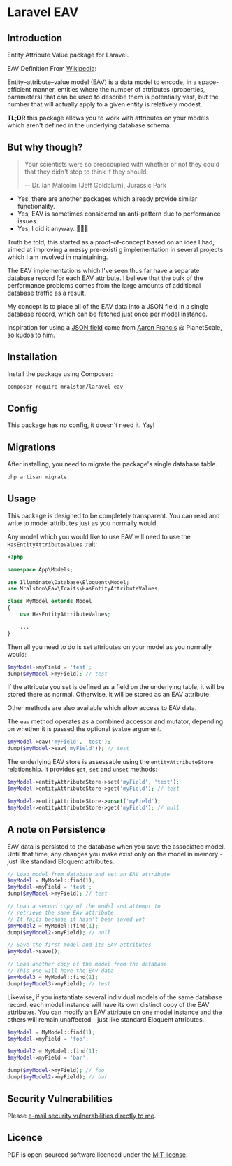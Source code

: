 # Laravel EAV

## Introduction

Entity Attribute Value package for Laravel.

EAV Definition From [Wikipedia](https://en.wikipedia.org/wiki/Entity%E2%80%93attribute%E2%80%93value_model):

Entity–attribute–value model (EAV) is a data model to encode, in a space-efficient manner, entities where the number of attributes (properties, parameters) that can be used to describe them is potentially vast, but the number that will actually apply to a given entity is relatively modest.

**TL;DR** this package allows you to work with attributes on your models which aren't defined in the underlying database schema. 

## But why though?

> Your scientists were so preoccupied with whether or not they could that they didn't stop to think if they should.
> 
> -- Dr. Ian Malcolm (Jeff Goldblum), Jurassic Park

- Yes, there are another packages which already provide similar functionality.
- Yes, EAV is sometimes considered an anti-pattern due to performance issues.
- Yes, I did it anyway. 🤷🏻‍♂️

Truth be told, this started as a proof-of-concept based on an idea I had, aimed at improving a messy pre-existi g implementation in several projects which I am involved in maintaining.

The EAV implementations which I've seen thus far have a separate database record for each EAV attribute. I believe that the bulk of the performance problems comes from the large amounts of additional database traffic as a result.

My concept is to place all of the EAV data into a JSON field in a single database record, which can be fetched just once per model instance.

Inspiration for using a [JSON field](https://www.youtube.com/watch?v=QZBxgX2OWbI) came from [Aaron Francis](https://aaronfrancis.com/) @ PlanetScale, so kudos to him. 

## Installation

Install the package using Composer:

```bash
composer require mralston/laravel-eav
```

## Config

This package has no config, it doesn't need it. Yay!

## Migrations

After installing, you need to migrate the package's single database table.

```bash
php artisan migrate
```

## Usage

This package is designed to be completely transparent. You can read and write to model attributes just as you normally would.

Any model which you would like to use EAV will need to use the `HasEntityAttributeValues` trait:

```php
<?php

namespace App\Models;

use Illuminate\Database\Eloquent\Model;
use Mralston\Eav\Traits\HasEntityAttributeValues;

class MyModel extends Model
{
    use HasEntityAttributeValues;

    ...
}
```

Then all you need to do is set attributes on your model as you normally would:

```php
$myModel->myField = 'test';
dump($myModel->myField); // test
```

If the attribute you set is defined as a field on the underlying table, it will be stored there as normal. Otherwise, it will be stored as an EAV attribute.

Other methods are also available which allow access to EAV data.

The `eav` method operates as a combined accessor and mutator, depending on whether it is passed the optional `$value` argument.

```php
$myModel->eav('myField', 'test');
dump($myModel->eav('myField')); // test
```

The underlying EAV store is assessable using the `entityAttributeStore` relationship. It provides `get`, `set` and `unset` methods:

```php
$myModel->entityAttributeStore->set('myField', 'test');
$myModel->entityAttributeStore->get('myField'); // test

$myModel->entityAttributeStore->unset('myField');
$myModel->entityAttributeStore->get('myField'); // null
```

## A note on Persistence

EAV data is persisted to the database when you save the associated model. Until that time, any changes you make exist only on the model in memory - just like standard Eloquent attributes.

```php
// Load model from database and set an EAV attribute
$myModel = MyModel::find(1);
$myModel->myField = 'test';
dump($myModel->myField); // test

// Load a second copy of the model and attempt to
// retrieve the same EAV attribute.
// It fails because it hasn't been saved yet
$myModel2 = MyModel::find(1);
dump($myModel2->myField); // null

// Save the first model and its EAV attributes
$myModel->save(); 

// Load another copy of the model from the database.
// This one will have the EAV data
$myModel3 = MyModel::find(1);
dump($myModel3->myField); // test
```

Likewise, if you instantiate several individual models of the same database record, each model instance will have its own distinct copy of the EAV attributes. You can modify an EAV attribute on one model instance and the others will remain unaffected - just like standard Eloquent attributes.

```php
$myModel = MyModel::find(1);
$myModel->myField = 'foo';

$myModel2 = MyModel::find(1);
$myModel->myField = 'bar';

dump($myModel->myField); // foo
dump($myModel2->myField); // bar
```

## Security Vulnerabilities

Please [e-mail security vulnerabilities directly to me](mailto:matt@mralston.co.uk).

## Licence

PDF is open-sourced software licenced under the [MIT license](LICENSE.md).
